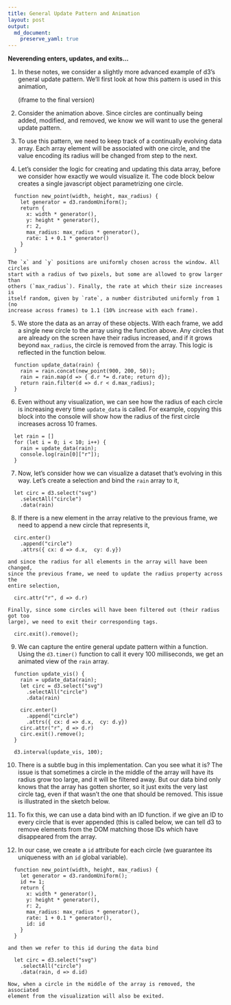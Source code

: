 ```yaml
---
title: General Update Pattern and Animation
layout: post
output:
  md_document:
    preserve_yaml: true
---
```


__Neverending enters, updates, and exits...__

1. In these notes, we consider a slightly more advanced example of d3’s general
update pattern. We’ll first look at how this pattern is used in this animation,

	(iframe to the final version)

2. Consider the animation above. Since circles are continually being added,
modified, and removed, we know we will want to use the general update pattern.

3. To use this pattern, we need to keep track of a continually evolving data
array. Each array element will be associated with one circle, and the value
encoding its radius will be changed from step to the next.

4. Let’s consider the logic for creating and updating this data array, before we
consider how exactly we would visualize it. The code block below creates a
single javascript object parametrizing one circle.
  ```
	function new_point(width, height, max_radius) {
	  let generator = d3.randomUniform();
	  return {
  		x: width * generator(),
  		y: height * generator(),
  		r: 2,
  		max_radius: max_radius * generator(),
  		rate: 1 + 0.1 * generator()
	  }
	}
  ```

	The `x` and `y` positions are uniformly chosen across the window. All circles
	start with a radius of two pixels, but some are allowed to grow larger than
	others (`max_radius`). Finally, the rate at which their size increases is
	itself random, given by `rate`, a number distributed uniformly from 1 (no
	increase across frames) to 1.1 (10% increase with each frame).

5. We store the data as an array of these objects. With each frame, we add a
single new circle to the array using the function above. Any circles that are
already on the screen have their radius increased, and if it grows beyond
`max_radius`, the circle is removed from the array. This logic is reflected in
the function below.
  ```
	function update_data(rain) {
	  rain = rain.concat(new_point(900, 200, 50));
	  rain = rain.map(d => { d.r *= d.rate;	return d});
	  return rain.filter(d => d.r < d.max_radius);
	}
  ```

6. Even without any visualization, we can see how the radius of each circle is
increasing every time `update_data` is called. For example, copying this block
into the console will show how the radius of the first circle increases across
10 frames.
  ```
	let rain = []
	for (let i = 0; i < 10; i++) {
	  rain = update_data(rain);
	  console.log(rain[0]["r"]);
	}
  ```

7. Now, let’s consider how we can visualize a dataset that’s evolving in this
way. Let’s create a selection and bind the `rain` array to it,
  ```
	let circ = d3.select("svg")
	  .selectAll("circle")
	  .data(rain)
  ```

8. If there is a new element in the array relative to the previous frame, we
need to append a new circle that represents it,
  ```
	circ.enter()
	  .append("circle")
	  .attrs({ cx: d => d.x,  cy: d.y})
  ```
	and since the radius for all elements in the array will have been changed,
	since the previous frame, we need to update the radius property across the
	entire selection,
  ```
	circ.attr("r", d => d.r)
  ```
	Finally, since some circles will have been filtered out (their radius got too
	large), we need to exit their corresponding tags.
  ```
	circ.exit().remove();
  ```

9. We can capture the entire general update pattern within a function. Using the
`d3.timer()` function to call it every 100 milliseconds, we get an animated view
of the `rain` array.
  ```
	function update_vis() {
	  rain = update_data(rain);
	  let circ = d3.select("svg")
  		.selectAll("circle")
  		.data(rain)

	  circ.enter()
  		.append("circle")
  		.attrs({ cx: d => d.x,  cy: d.y})
	  circ.attr("r", d => d.r)
	  circ.exit().remove();
	}

	d3.interval(update_vis, 100);
  ```

10. There is a subtle bug in this implementation. Can you see what it is? The
issue is that sometimes a circle in the middle of the array will have its radius
grow too large, and it will be filtered away. But our data bind only knows that
the array has gotten shorter, so it just exits the very last circle tag, even if
that wasn’t the one that should be removed. This issue is illustrated in the
sketch below.

11. To fix this, we can use a data bind with an ID function. if we give an ID to
every circle that is ever appended (this is called below, we can tell d3 to
remove elements from the DOM matching those IDs which have disappeared from the
array.

12. In our case, we create a `id` attribute for each circle (we guarantee its
uniqueness with an `id` global variable).
  ```
	function new_point(width, height, max_radius) {
	  let generator = d3.randomUniform();
	  id += 1;
	  return {
  		x: width * generator(),
  		y: height * generator(),
  		r: 2,
  		max_radius: max_radius * generator(),
  		rate: 1 + 0.1 * generator(),
  		id: id
	  }
	}
 ```     

	and then we refer to this id during the data bind
  ```
	let circ = d3.select("svg")
	  .selectAll("circle")
	  .data(rain, d => d.id)
  ```

	Now, when a circle in the middle of the array is removed, the associated
	element from the visualization will also be exited.
